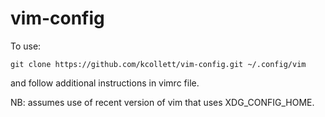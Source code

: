 # vim-config
To use:

    git clone https://github.com/kcollett/vim-config.git ~/.config/vim

and follow additional instructions in vimrc file.

NB: assumes use of recent version of vim that uses XDG_CONFIG_HOME.
